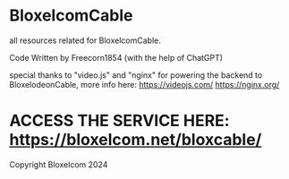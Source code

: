 # BloxelcomCable
all resources related for BloxelcomCable.

Code Written by Freecorn1854 (with the help of ChatGPT)

special thanks to "video.js" and "nginx" for powering the backend to BloxelodeonCable, more info here:
https://videojs.com/
https://nginx.org/
# ACCESS THE SERVICE HERE: https://bloxelcom.net/bloxcable/

Copyright Bloxelcom 2024
